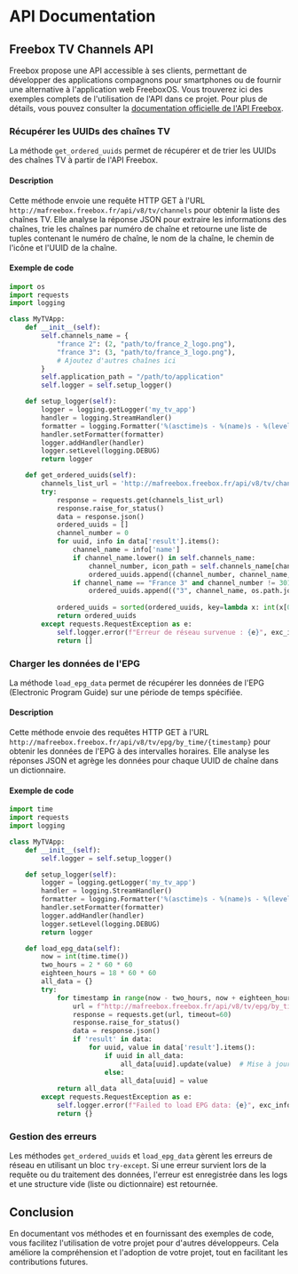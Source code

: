 # API Documentation

## Freebox TV Channels API

Freebox propose une API accessible à ses clients, permettant de développer des applications compagnons pour smartphones ou de fournir une alternative à l'application web FreeboxOS. Vous trouverez ici des exemples complets de l'utilisation de l'API dans ce projet. Pour plus de détails, vous pouvez consulter la [documentation officielle de l'API Freebox](https://dev.freebox.fr/sdk/os/).


### Récupérer les UUIDs des chaînes TV

La méthode `get_ordered_uuids` permet de récupérer et de trier les UUIDs des chaînes TV à partir de l'API Freebox.

#### Description

Cette méthode envoie une requête HTTP GET à l'URL `http://mafreebox.freebox.fr/api/v8/tv/channels` pour obtenir la liste des chaînes TV. Elle analyse la réponse JSON pour extraire les informations des chaînes, trie les chaînes par numéro de chaîne et retourne une liste de tuples contenant le numéro de chaîne, le nom de la chaîne, le chemin de l'icône et l'UUID de la chaîne.

#### Exemple de code

```python
import os
import requests
import logging

class MyTVApp:
    def __init__(self):
        self.channels_name = {
            "france 2": (2, "path/to/france_2_logo.png"),
            "france 3": (3, "path/to/france_3_logo.png"),
            # Ajoutez d'autres chaînes ici
        }
        self.application_path = "/path/to/application"
        self.logger = self.setup_logger()

    def setup_logger(self):
        logger = logging.getLogger('my_tv_app')
        handler = logging.StreamHandler()
        formatter = logging.Formatter('%(asctime)s - %(name)s - %(levelname)s - %(message)s')
        handler.setFormatter(formatter)
        logger.addHandler(handler)
        logger.setLevel(logging.DEBUG)
        return logger

    def get_ordered_uuids(self):
        channels_list_url = 'http://mafreebox.freebox.fr/api/v8/tv/channels'
        try:
            response = requests.get(channels_list_url)
            response.raise_for_status()
            data = response.json()
            ordered_uuids = []
            channel_number = 0
            for uuid, info in data['result'].items():
                channel_name = info['name']
                if channel_name.lower() in self.channels_name:
                    channel_number, icon_path = self.channels_name[channel_name.lower()]
                    ordered_uuids.append((channel_number, channel_name, icon_path, uuid))
                if channel_name == "France 3" and channel_number != 301:
                    ordered_uuids.append(("3", channel_name, os.path.join(self.application_path, 'assets/logos/France_3.png'), uuid))
                    
            ordered_uuids = sorted(ordered_uuids, key=lambda x: int(x[0]))
            return ordered_uuids
        except requests.RequestException as e:
            self.logger.error(f"Erreur de réseau survenue : {e}", exc_info=True)
            return []
```

### Charger les données de l'EPG
La méthode `load_epg_data` permet de récupérer les données de l'EPG (Electronic Program Guide) sur une période de temps spécifiée.

#### Description
Cette méthode envoie des requêtes HTTP GET à l'URL `http://mafreebox.freebox.fr/api/v8/tv/epg/by_time/{timestamp}` pour obtenir les données de l'EPG à des intervalles horaires. Elle analyse les réponses JSON et agrège les données pour chaque UUID de chaîne dans un dictionnaire.

#### Exemple de code

```python
import time
import requests
import logging

class MyTVApp:
    def __init__(self):
        self.logger = self.setup_logger()

    def setup_logger(self):
        logger = logging.getLogger('my_tv_app')
        handler = logging.StreamHandler()
        formatter = logging.Formatter('%(asctime)s - %(name)s - %(levelname)s - %(message)s')
        handler.setFormatter(formatter)
        logger.addHandler(handler)
        logger.setLevel(logging.DEBUG)
        return logger

    def load_epg_data(self):
        now = int(time.time())
        two_hours = 2 * 60 * 60
        eighteen_hours = 18 * 60 * 60
        all_data = {}
        try:
            for timestamp in range(now - two_hours, now + eighteen_hours, 3600):  # Ajout de pas d'une heure
                url = f"http://mafreebox.freebox.fr/api/v8/tv/epg/by_time/{timestamp}"
                response = requests.get(url, timeout=60)
                response.raise_for_status()
                data = response.json()
                if 'result' in data:
                    for uuid, value in data['result'].items():
                        if uuid in all_data:
                            all_data[uuid].update(value)  # Mise à jour des données existantes
                        else:
                            all_data[uuid] = value
            return all_data
        except requests.RequestException as e:
            self.logger.error(f"Failed to load EPG data: {e}", exc_info=True)
            return {}
```
  
### Gestion des erreurs
Les méthodes `get_ordered_uuids` et `load_epg_data` gèrent les erreurs de réseau en utilisant un bloc `try-except`. Si une erreur survient lors de la requête ou du traitement des données, l'erreur est enregistrée dans les logs et une structure vide (liste ou dictionnaire) est retournée.

## Conclusion
En documentant vos méthodes et en fournissant des exemples de code, vous facilitez l'utilisation de votre projet pour d'autres développeurs. Cela améliore la compréhension et l'adoption de votre projet, tout en facilitant les contributions futures.